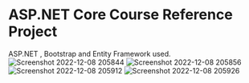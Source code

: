# ASP.NET Core Course Reference Project
ASP.NET , Bootstrap and Entity Framework used.
![Screenshot 2022-12-08 205844](https://user-images.githubusercontent.com/58585164/206529483-bb630941-0564-411d-9ae6-c9567fa16daa.jpg)
![Screenshot 2022-12-08 205856](https://user-images.githubusercontent.com/58585164/206529505-9d6449d5-3484-4861-b546-471487ac9706.jpg)
![Screenshot 2022-12-08 205912](https://user-images.githubusercontent.com/58585164/206529516-1ed0ad93-eefb-4739-b0ba-980b1de097ab.jpg)
![Screenshot 2022-12-08 205926](https://user-images.githubusercontent.com/58585164/206529527-a6eac6f4-ec3a-4927-ae64-5deb20b9083b.jpg)
